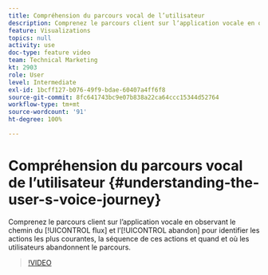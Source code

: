 ```yaml
---
title: Compréhension du parcours vocal de l’utilisateur
description: Comprenez le parcours client sur lʼapplication vocale en observant le chemin du flux et lʼabandon pour identifier les actions les plus courantes, la séquence de ces actions et quand et où les utilisateurs abandonnent le parcours.
feature: Visualizations
topics: null
activity: use
doc-type: feature video
team: Technical Marketing
kt: 2903
role: User
level: Intermediate
exl-id: 1bcff127-b076-49f9-bdae-60407a4ff6f8
source-git-commit: 8fc641743bc9e07b838a22ca64ccc15344d52764
workflow-type: tm+mt
source-wordcount: '91'
ht-degree: 100%

---
```


# Compréhension du parcours vocal de l’utilisateur {#understanding-the-user-s-voice-journey}

Comprenez le parcours client sur l’application vocale en observant le chemin du [!UICONTROL flux] et lʼ[!UICONTROL abandon] pour identifier les actions les plus courantes, la séquence de ces actions et quand et où les utilisateurs abandonnent le parcours.

>[!VIDEO](https://video.tv.adobe.com/v/27226/?quality=12&learn=on)
